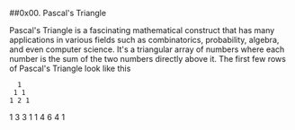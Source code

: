 ##0x00. Pascal's Triangle

Pascal's Triangle is a fascinating mathematical construct that has many applications in various fields such as combinatorics, probability, algebra, and even computer science. It's a triangular array of numbers where each number is the sum of the two numbers directly above it. The first few rows of Pascal's Triangle look like this

      1
     1 1
    1 2 1
   1 3 3 1
  1 4 6 4 1


